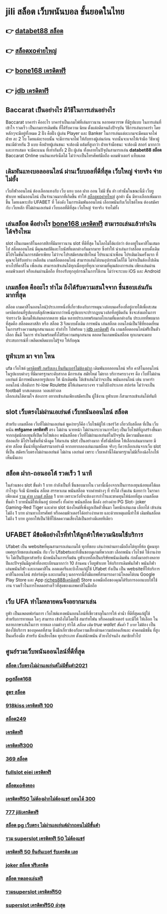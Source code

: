 # jili สล็อต เว็บพนันบอล   ชั้นยอดในไทย 

## 👉 [databet88 สล็อต](https://ufa7777.ufax.win/)
## 👉 [สล็อตxoค่ายใหญ่](https://ufa7777.ufax.win/)
## 👉 [bone168 เครดิตฟรี](https://ufabetpgufa.ufax.win/)
## 👉 [jdb เครดิตฟรี](https://ufabetpgufa.ufax.win/)

##  Baccarat  เป็นอย่างไร  มีวิธีในการเล่นอย่างไร 

 Baccarat บาคาร่า คืออะไร  บาคาร่าเป็นเกมไพ่ที่เล่นยาวนาน หลายศตวรรษ  ที่มีรูปแบบ ในการเล่นที่เข้าใจ รวดเร็ว  เป็นเกมการเดิมพัน ที่ได้รับความ นิยม ตั้งแต่อดีตจนถึงปัจจุบัน วิธีการเล่นบาคาร่า โดยหลักๆจะมีอยู่ทั้งหมด 2 ฝั่ง  คือฝั่ง  ผู้เล่น Player และ Banker ในการเล่นแต่ละเกมจะมีคนแจกไพ่  ฝ่าย ละ 2 ใบ โดยแต่ละรอบนั้น จะมีการแจกไพ่ ให้กับทางผู้เล่นก่อน จากนั้นจะแจกให้เจ้ามือ วิธีหาผู้ชนะมีด้วยกัน 3 แบบ คือฝ่ายผู้เล่นชนะ จะต้องมี แต้มที่สูงกว่า  ฝ่ายเจ้ามือชนะ จะต้องมี สกอร์  มากกว่า  และการเสมอ จะมีคะแนน ที่เท่ากันทั้ง 2 ฝั่ง ผู้เล่น ทั้งหลายในปัจุบันสามารถเล่น **databet88 สล็อต**  Baccarat Online บนอินเทอร์เน็ตได้ ไม่ว่าจะเป็นโทรศัพท์มือถือ คอมพิวเตอร์ แท็บแลต  


##  เดิมพันแทงบอลออนไลน์ ผ่านเว็บบอลที่ดีที่สุด  เว็บใหญ่ จ่ายจริง จ่ายไม่ยั้ง

 เว็บกีฬาออนไลน์ ต้องเลือกแทงกับ เว็บ แทง บอล ฝาก ถอน ไม่มี ขั้น ต่ํา เท่านั้นในขณะนี้มี เว็บยูฟ่าเบท พนันออนไลน์ เป็นจำนวนมากที่เกิดขึ้น ทำให้ [สล็อตxoค่ายใหญ่](https://ufabetpgufa.ufax.win/) ลูกค้า นั้น มีทางเลือกเพิ่มมากขึ้น โดยเฉพาะกับ UFABET ที่  โด่งดัง  ในการเดิมพันออนไลน์ เลือกพนันกับเว็บไซต์ไหน ต้องสมัครกับ เว็บหลัก ที่ไม่ผ่านเอเย่นต์  เว็บบอลที่ดีที่สุด เว็บใหญ่ จ่ายจริง จ่ายไม่ยั้ง

## เล่นสล็อต ดีอย่างไร [bone168 เครดิตฟรี](https://ufabetpgufa.ufax.win/) สามารถเล่นแล้วทำเงินได้จริงไหม

 slot เป็นเกมคาสิโนคลาสสิกที่มีมายาวนาน   slot ที่ดีที่สุด ในโลกไม่ได้แปลว่า ต้องอยู่ในคาสิโนเสมอไป สล็อตออนไลน์ มีคุณสมบัติและโบนัสที่แตกต่างกันมากมาย ซึ่งทำให้ น่าเล่นกว่าสล็อต แบบดั้งเดิม  มีโปรโมชั่นในการสมัครเพียบ ไม่ว่าจะโปรสมัครสมาชิกใหม่ โปรแนะนำเพื่อน โปรเติมเงินครั้งแรก ที่คุณจะได้รับอย่าง เหลือล้น   เกมสล็อตออนไลน์ สามารถเล่นได้บนอุปกรณ์ใดก็ได้ ไม่จำเป็นต้องไปเดินทางไปที่คาสิโน เพื่อเล่น สามารถเข้าเล่นได้ทุกเมื่อทุกที่ทุกเวลาตามที่คุณต้องการเล่น เพียงเล่นผ่านคอมพิวเตอร์ หรือเล่นผ่านมือถือ ที่รองรับทุกอุปกรณ์ในการใช้งาน ไม่ว่าจะระบบ iOS และ Android

##  เกมสล็อต คืออะไร ทำไม ถึงได้รับความสนใจจาก ชื่นชอบเล่นกัน มากที่สุด 

สล็อต เกมคาสิโนออนไลน์}ประเภทหนึ่งที่เกี่ยวข้องกับการหมุนวงล้อบนเครื่องที่อยู่ภายใต้เพื่อสะสมเครดิตก่อนที่รูปแบบสัญลักษณ์มากกว่าหนึ่งรูปแบบจะปรากฏบนวงล้อที่อยู่ติดกัน ซึ่งจะส่งผลในการ จ่ายรางวัล มีเกมให้เล่นหลากหลาย ชนิด  หลายประเภทพร้อมกลไกเกมที่แตกต่างกัน ประเภทที่พบมากที่สุดคือ สล็อตคลาสสิก หรือ สล็อต 3 รีลแบบดั้งเดิม  การพนัน  เล่นสล็อต ออนไลน์เป็นวิธีที่ยอดเยี่ยม ในการสร้างความสนุกสนานและ ทำกำไร ไปพร้อม ๆ [jdb เครดิตฟรี](https://ufabetpgufa.ufax.win/) กัน เกมสล็อตออนไลน์ฟรีเป็นตัวเลือก ชั้นดี ในการ ทำเงินพร้อมทั้งได้รับความสนุกสนาน ตลอดวันเกมพนันสล็อต ทุกเกมจะมอบประสบการณ์ที่ เพลิดเพลิดแบบไม่รู้จบ ให้กับคุณ


## ยูฟ่าเบท มา จาก ไหน

 ufa  เว็บไซต์  [เครดิตฟรี กดรับเอง ยืนยันเบอร์ไม่ต้องฝาก](https://ufa7777.ufax.win/) เดิมพันบอลออนไลน์  หรือ คาสิโนออนไลน์   ในรูปแบบต่างๆ   ที่มีมาตรฐานระดับสากล  มีการเล่น    สมัยใหม่    ไม่ยาก บริการครบวงจร   คือ   เว็บที่ไม่ผ่านเอเย่นต์  มีการพนันหลายรูปแบบ ให้ นักเดิมพัน  ได้เข้าเล่นไม่ว่าจะเป็น  พนันออนไลน์   เช่น  บาคาร่าออนไลน์   เสือมังกร  hi-low    Roulette    มีให้เล่นครบวงจร   รวมไปถึงประเภท สปอร์ต   ไม่ว่าจะเป็น  football บาสเกตบอล   วอลเล่ย์วอล  
 เลือกเล่นได้ตามใจ   ต้องการ   อยากเข้าเล่นเพียงสมัครเป็น ผู้ใช้งาน   ยูฟ่าเบท  ก็สามารถเข้าเล่นได้ทันที


##  slot เว็บตรงไม่ผ่านเอเย่นต์   เว็บพนันออนไลน์ สล็อต 

สำหรับ เกมสล็อต  เว็บที่ไม่ผ่านเอเย่นต์ พูดง่ายๆก็คือ เว็บไซต์ผู้ให้ เซอร์วิส เกี่ยวกับสล็อต  ที่เป็น  เว็บพนัน **mfgame เครดิตฟรี** ตรง   ไม่ผ่าน นายหน้า  ไม่ผ่านกระบวนการใดๆ เป็นเว็บไซต์ที่ถูกสร้างขึ้นมาจากกลุ่มนักลงทุนที่เปิดเว็บไซต์เอง  พนันสล็อต   เว็บที่ไม่ผ่านเอเย่นต์ในปัจจุบัน มีความมั่นคงและปลอดภัย มีโปรโมชั่นที่น่าดึงดูด ให้มาเล่น slot เป็นอย่างมาก ทั้งยังมีสล็อต ให้เลือกเล่นมากมาย มีค่าย สล็อต ชั้นนำที่ถูกคัดสรรมาอย่างดี หากอยากลองเล่นเกมสล็อต จริงๆ ก็ควรเลือกเล่นจากเว็บ slot ที่เป็น  สมัครเว็บตรงไม่ผ่านเอเย่นต์   ไม่ผ่าน เอเย่นต์  เพราะ เว็บเหล่านี้ได้มาตรฐานไม่มีเรื่องฉ้อโกงให้เห็นนั่นเอง


## สล็อต  ฝาก-ถอนออโต้ รวดเร็ว 1 นาที

ในส่วนของ slot ขั้นต่ำ   1 บาท กำลังเป็นที่ ชื่นชอบมากใน เวลานี้เนื่องจากเป็นการลงทุนน้อยแต่ได้ผลกำไรสูง จึงมี นักพนัน  สล็อต สรรหาเกม พนันสล็อต จากค่ายต่างๆ ที่ ทำได้  เริ่มเล่น น้อยกว่า   ในราคาเพียงแค่ [รวม ค่าย เกมส์ สล็อต](https://ufa7777.ufax.win/) 1 บาท เพราะหวังที่จะต้องการกำไรและขาดทุนให้น้อยที่สุด  เกมสล็อตขั้นต่ำ   1 บาทนั้นมีให้เห็นอยู่ บ่อยครั้ง  ทั้งค่าย พนันสล็อต ชื่อดัง อย่างค่าย PG Slot- joker Gaming-Red Tiger และค่าย slot น้องใหม่ที่เพิ่งถูกเปิดตัวขึ้นมา โดยนักเล่นเกม   เลือกได้ เข้าเล่น ไม่ถึง 1 บาท ผ่านทางโทรศัพท์ หรือคอมพิวเตอร์ได้อย่างง่ายดาย และด้วยเหตุผลนี้ทำให้ เดิมพันสล็อต ไม่ถึง  1 บาท ถูกยกให้เป็นวิธีที่ใช้ลดความเสี่ยงได้เป็นอย่างดีเลยทีเดียว


## UFABET มีข้อดีอย่างไรที่ทำให้ลูกค้าให้ความนิยมใช้บริการ

Ufabet  เป็น websiteที่คุณสามารถเล่นเกมได้ ทุกที่ชอบ เล่นง่ายผ่านทางมือถือได้ทุกยี่ห้อ ผู้คนทุกเพศทุกวัยชอบเล่นพนัน กับ เว็บ Ufabetและยังชื่นชอบดูเกมที่พวกเขา เลือกพนัน เว็บไซต์ ใช้งานง่ายจึง ไม่เป็นปัญหาสำหรับ นักพนันในการเริ่มต้น ยูฟ่าเบทถือเป็นบริษัทพนันเดิมพัน ก่อตั้งมาอย่างหลายปีและปัจจุบันมีลูกค้าที่ลงทะเบียนมากกว่า 10 ล้านคน เว็บยูฟ่าเบท ให้บริการเดิมพันกีฬา พนันกีฬา เล่นพนันกีฬา และเกมคาสิโน ลอตเตอรีและบิงโกแก่ผู้ใช้ Ufabet ยังเป็น เป็น websiteที่ให้บริการคาสิโนออนไลน์   สปอร์ตบุ๊ค และเกมอื่นๆ นอกจากนี้ยังมีแอพที่สามารถดาวน์โหลดได้บน Google Play Store และ App [riches888เครดิตฟรี](https://ufa7777.ufax.win/) Store แอพมือถือของคุณได้รับการออกแบบให้ใช้งาน รวดเร็วในการโหลดอย่างเร็วที่สุดของแอพคาสิโนมือถือ 


## เว็บ UFA ทำไมหลายคนจึงอยากมาเล่น

 ยูฟ่า เป็นแพลตฟอร์มการ เว็บไซต์แทงพนันออนไลน์ที่เชี่ยวชาญในการให้ ค่าน้ำ ที่ดีที่สุดแก่ผู้ใช้ สำหรับการทายผล ใดๆ สามารถ เข้าถึงได้โดยใช้  สมาร์ทโฟน หรือคอมพิวเตอร์ และมีให้  ให้เลือก ในหลายภาษาเล่นในการ  ทายผล เกมต่างๆ  ทำได้ *สล็อต เติม true wallet ขั้นต่ำ 1 บาท*  ไม่ต้อง เป็นต้องใช้บริการ ของบุคคลที่สาม ซึ่งมักเกี่ยวข้องกับความเสี่ยงด้านความปลอดภัยและ ค่าคอมมิชชั่น ที่สูงป็นเครื่องมือ สำหรับ  นักเสี่ยงโชค ทุกประเภท ตั้งแต่นักพนัน ตัวยงไปจนถึง สมาชิกทั่วไป

## ศูนย์รวมเว็บพนันออนไลน์ที่ดีที่สุด

### [สล็อต เว็บตรงไม่ผ่านเอเย่นต์ไม่มีขั้นต่ํา2021](https://atom.io/themes/สมัคร%20pg%20ufabet%20kingkong%20สล็อต%20008%20สล็อต%2020%20รับ%20100%20เว็บตรง100%)
### [pgสล็อต168](https://atom.io/themes/สมัคร%20pg%20ufabet%20เครดิตฟรี%20200%20กดรับเอง%20008%20สล็อต%2020%20รับ%20100%20เว็บตรง100%)
### [สูตร สล็อต](https://atom.io/themes/สมัคร%20pg%20ufabet%20lucabet888%20เครดิตฟรี%20008%20สล็อต%2020%20รับ%20100%20เว็บตรง100%)
### [918kiss เครดิตฟรี 100](https://atom.io/themes/สมัคร%20pg%20ufabet%20superslot%20เครดิตฟรี%2050%20ยืนยันเบอร์%20ล่าสุด%20008%20สล็อต%2020%20รับ%20100%20เว็บตรง100%)
### [สล็อต249](https://atom.io/themes/สมัคร%20pg%20ufabet%20เครดิตฟรี%2020%20กดรับเอง%20ยืนยันเบอร์%20008%20สล็อต%2020%20รับ%20100%20เว็บตรง100%)
### [เครดิตฟรี](https://atom.io/themes/สมัคร%20pg%20ufabet%20โปร%20สล็อต%20ฝาก%205%20รับ%2050%20008%20สล็อต%2020%20รับ%20100%20เว็บตรง100%)
### [เครดิตฟรี300](https://atom.io/themes/สมัคร%20pg%20ufabet%20เครดิตฟรี%2050%20บาท%20กดรับเอง%20008%20สล็อต%2020%20รับ%20100%20เว็บตรง100%)
### [369 สล็อต](https://atom.io/themes/สมัคร%20pg%20ufabet%20bmk999%20เครดิตฟรี%20008%20สล็อต%2020%20รับ%20100%20เว็บตรง100%)
### [fullslot eiei เครดิตฟรี](https://atom.io/themes/สมัคร%20pg%20ufabet%20y9.com%20เครดิตฟรี%20008%20สล็อต%2020%20รับ%20100%20เว็บตรง100%)
### [สล็อตxoคิงคอง](https://atom.io/themes/สมัคร%20pg%20ufabet%20betflix%20joker%20เครดิตฟรี%2050%20ล่าสุด%20008%20สล็อต%2020%20รับ%20100%20เว็บตรง100%)
### [เครดิตฟรี50 ไม่ต้องฝากไม่ต้องแชร์ ถอนได้ 300](https://atom.io/themes/สมัคร%20pg%20ufabet%20123xbet%20เครดิตฟรี%20300%20008%20สล็อต%2020%20รับ%20100%20เว็บตรง100%)
### [777 jiliเครดิตฟรี](https://atom.io/themes/สมัคร%20pg%20ufabet%20m9853%20เครดิตฟรี68บาท%20008%20สล็อต%2020%20รับ%20100%20เว็บตรง100%)
### [สล็อต pg เว็บตรง ไม่ผ่านเอเย่นต์ฝากถอนไม่มีขั้นต่ํา](https://atom.io/themes/สมัคร%20pg%20ufabet%20ตาราง%20ช่วงเวลา%20สล็อต%20แตก%20008%20สล็อต%2020%20รับ%20100%20เว็บตรง100%)
### [รวม superslot เครดิตฟรี 50 ไม่ต้องแชร์](https://atom.io/themes/สมัคร%20pg%20ufabet%20เครดิตฟรี%2050%20ทำได้%20300%20ถอนได้%20300%20008%20สล็อต%2020%20รับ%20100%20เว็บตรง100%)
### [เครดิตฟรี 50 ยืนยันเบอร์ รับเครดิต เลย](https://atom.io/themes/สมัคร%20pg%20ufabet%20สล็อตpg%20008%20สล็อต%2020%20รับ%20100%20เว็บตรง100%)
### [joker สล็อต ฟรีเครดิต](https://atom.io/themes/สมัคร%20pg%20ufabet%20เครดิตฟรี147บาท%20008%20สล็อต%2020%20รับ%20100%20เว็บตรง100%)
### [สล็อต ทดลองเล่นฟรี](https://atom.io/themes/สมัคร%20pg%20ufabet%20เครดิตฟรี%20120%20กดรับ%20เอง%20008%20สล็อต%2020%20รับ%20100%20เว็บตรง100%)
### [รวมsuperslot เครดิตฟรี50](https://atom.io/themes/สมัคร%20pg%20ufabet%20lucky777%20เครดิตฟรี%20008%20สล็อต%2020%20รับ%20100%20เว็บตรง100%)
### [superslot เครดิตฟรี50 ล่าสุด](https://atom.io/themes/สมัคร%20pg%20ufabet%20lucabet365%20เครดิตฟรี%20008%20สล็อต%2020%20รับ%20100%20เว็บตรง100%)